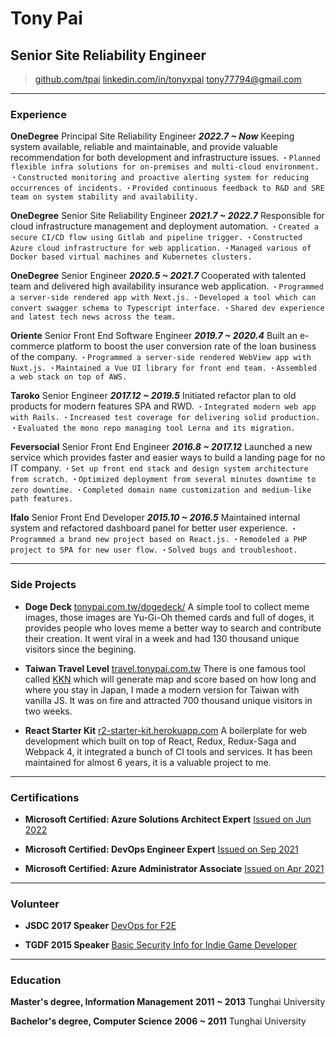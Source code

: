 # Tony Pai
## Senior Site Reliability Engineer

> [github.com/tpai](https://github.com/tpai)
> [linkedin.com/in/tonyxpai](https://www.linkedin.com/in/tonyxpai/)
> [tony77794@gmail.com](mailto:tony77794@gmail.com)

------

### Experience

**OneDegree** Principal Site Reliability Engineer __*2022.7 ~ Now*__
    Keeping system available, reliable and maintainable, and provide valuable recommendation for both development and infrastructure issues.
    `・Planned flexible infra solutions for on-premises and multi-cloud environment.`
    `・Constructed monitoring and proactive alerting system for reducing occurrences of incidents.`
    `・Provided continuous feedback to R&D and SRE team on system stability and availability.`

**OneDegree** Senior Site Reliability Engineer __*2021.7 ~ 2022.7*__
    Responsible for cloud infrastructure management and deployment automation.
    `・Created a secure CI/CD flow using Gitlab and pipeline trigger.`
    `・Constructed Azure cloud infrastructure for web application.`
    `・Managed various of Docker based virtual machines and Kubernetes clusters.`

**OneDegree** Senior Engineer __*2020.5 ~ 2021.7*__
    Cooperated with talented team and delivered high availability insurance web application.
    `・Programmed a server-side rendered app with Next.js.`
    `・Developed a tool which can convert swagger schema to Typescript interface.`
    `・Shared dev experience and latest tech news across the team.`

**Oriente** Senior Front End Software Engineer  __*2019.7 ~ 2020.4*__
    Built an e-commerce platform to boost the user conversion rate of the loan business of the company.
    `・Programmed a server-side rendered WebView app with Nuxt.js.`
    `・Maintained a Vue UI library for front end team.`
    `・Assembled a web stack on top of AWS.`

**Taroko** Senior Engineer  __*2017.12 ~ 2019.5*__
    Initiated refactor plan to old products for modern features SPA and RWD.
    `・Integrated modern web app with Rails.`
    `・Increased test coverage for delivering solid production.`
    `・Evaluated the mono repo managing tool Lerna and its migration.`

**Feversocial** Senior Front End Engineer  __*2016.8 ~ 2017.12*__
    Launched a new service which provides faster and easier ways to build a landing page for no IT company.
    `・Set up front end stack and design system architecture from scratch.`
    `・Optimized deployment from several minutes downtime to zero downtime.`
    `・Completed domain name customization and medium-like path features.`

**Ifalo** Senior Front End Developer  __*2015.10 ~ 2016.5*__
    Maintained internal system and refactored dashboard panel for better user experience.
    `・Programmed a brand new project based on React.js.`
    `・Remodeled a PHP project to SPA for new user flow.`
    `・Solved bugs and troubleshoot.`

------

### Side Projects

* **Doge Deck**
    [tonypai.com.tw/dogedeck/](https://tonypai.com.tw/dogedeck/)
    A simple tool to collect meme images, those images are Yu-Gi-Oh themed cards and full of doges, it provides people who loves meme a better way to search and contribute their creation. It went viral in a week and had 130 thousand unique visitors since the begining.

* **Taiwan Travel Level**
    [travel.tonypai.com.tw](https://travel.tonypai.com.tw)
    There is one famous tool called [KKN](https://uub.jp/kkn/) which will generate map and score based on how long and where you stay in Japan, I made a modern version for Taiwan with vanilla JS. It was on fire and attracted 700 thousand unique visitors in two weeks.

* **React Starter Kit**
    [r2-starter-kit.herokuapp.com](https://r2-starter-kit.herokuapp.com/)
    A boilerplate for web development which built on top of React, Redux, Redux-Saga and Webpack 4, it integrated a bunch of CI tools and services. It has been maintained for almost 6 years, it is a valuable project to me.

------

### Certifications

* **Microsoft Certified: Azure Solutions Architect Expert**
    [Issued on Jun 2022](https://www.credly.com/badges/2e30b71a-dc1e-452a-9fa9-e5b784dc9185/public_url)

* **Microsoft Certified: DevOps Engineer Expert**
    [Issued on Sep 2021](https://www.credly.com/badges/b0e70871-7467-46c4-a70b-098185e99735/public_url)

* **Microsoft Certified: Azure Administrator Associate**
    [Issued on Apr 2021](https://www.credly.com/badges/ce138560-e716-4a04-a9e3-f7dba60e0365/public_url)

------

### Volunteer

* **JSDC 2017 Speaker**
    [DevOps for F2E](https://slides.com/tonypai/devops-for-f2e)

* **TGDF 2015 Speaker**
    [Basic Security Info for Indie Game Developer](https://slides.com/tonypai/tgdf2015-unityapksecurity)

------

### Education

**Master's degree, Information Management** __2011 ~ 2013__
    Tunghai University

**Bachelor's degree, Computer Science** __2006 ~ 2011__
    Tunghai University
